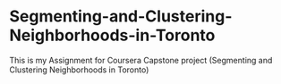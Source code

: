 # Segmenting-and-Clustering-Neighborhoods-in-Toronto
This is my Assignment for Coursera Capstone project (Segmenting and Clustering Neighborhoods in Toronto)
